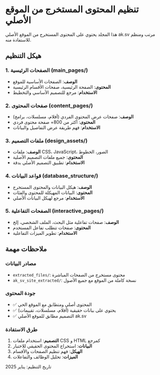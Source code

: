 # تنظيم المحتوى المستخرج من الموقع الأصلي

هذا المجلد يحتوي على المحتوى المستخرج من الموقع الأصلي ak.sv مرتب ومنظم للاستفادة منه.

## هيكل التنظيم

### 1. الصفحات الرئيسية (main_pages/)
- **الوصف**: الصفحات الأساسية للموقع
- **المحتوى**: الصفحة الرئيسية، صفحات الأقسام الرئيسية
- **الاستخدام**: مرجع للتصميم الأساسي والتخطيط

### 2. صفحات المحتوى (content_pages/)
- **الوصف**: صفحات عرض المحتوى الفردي (أفلام، مسلسلات، برامج)
- **المحتوى**: أكثر من 800+ صفحة محتوى فردي
- **الاستخدام**: فهم طريقة عرض التفاصيل والبيانات

### 3. ملفات التصميم (design_assets/)
- **الوصف**: ملفات CSS، JavaScript، الصور، الخطوط
- **المحتوى**: جميع ملفات التصميم الأصلية
- **الاستخدام**: تطبيق التصميم الأصلي بدقة

### 4. قواعد البيانات (database_structure/)
- **الوصف**: هيكل البيانات والمحتوى المستخرج
- **المحتوى**: البيانات المهيكلة للمحتوى والفئات
- **الاستخدام**: مرجع لهيكل البيانات الأصلي

### 5. الصفحات التفاعلية (interactive_pages/)
- **الوصف**: صفحات تفاعلية مثل البحث، الملف الشخصي، إلخ
- **المحتوى**: صفحات تتطلب تفاعل المستخدم
- **الاستخدام**: تطوير الميزات التفاعلية

## ملاحظات مهمة

### مصادر البيانات
- `extracted_files/`: محتوى مستخرج من الصفحات المباشرة
- `ak_sv_site_extracted/`: نسخة كاملة من الموقع مع جميع الأصول

### جودة المحتوى
- ✅ المحتوى أصلي ومتطابق مع الموقع الحي
- ✅ يحتوي على بيانات حقيقية (أفلام، مسلسلات، تقييمات)
- ✅ التصميم مطابق للموقع الأصلي ak.sv

### طرق الاستفادة
1. **التصميم**: استخدام ملفات CSS و HTML كمرجع
2. **البيانات**: استخراج المحتوى الحقيقي للاختبار
3. **الهيكل**: فهم تنظيم الصفحات والأقسام
4. **الميزات**: تحليل الوظائف والتفاعلات

تاريخ التنظيم: يناير 2025